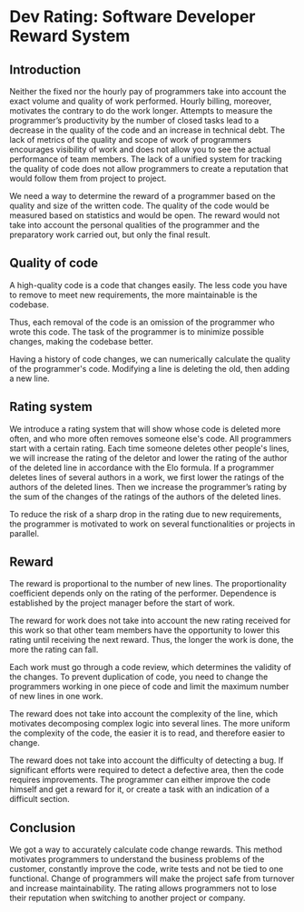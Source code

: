 # Dev Rating: Software Developer Reward System

## Introduction

Neither the fixed nor the hourly pay of programmers take into account the exact 
volume and quality of work performed. Hourly billing, moreover, motivates the 
contrary to do the work longer. Attempts to measure the programmer’s 
productivity by the number of closed tasks lead to a decrease in the quality of 
the code and an increase in technical debt. The lack of metrics of the quality 
and scope of work of programmers encourages visibility of work and does not 
allow you to see the actual performance of team members. The lack of a unified 
system for tracking the quality of code does not allow programmers to create a 
reputation that would follow them from project to project.

We need a way to determine the reward of a programmer based on the quality and 
size of the written code. The quality of the code would be measured based on 
statistics and would be open. The reward would not take into account the 
personal qualities of the programmer and the preparatory work carried out, but 
only the final result.

## Quality of code

A high-quality code is a code that changes easily. The less code you have to 
remove to meet new requirements, the more maintainable is the codebase.

Thus, each removal of the code is an omission of the programmer who wrote this 
code. The task of the programmer is to minimize possible changes, making the 
codebase better.

Having a history of code changes, we can numerically calculate the quality of 
the programmer's code. Modifying a line is deleting the old, then adding a new 
line.

## Rating system

We introduce a rating system that will show whose code is deleted more often, 
and who more often removes someone else's code. All programmers start with a 
certain rating. Each time someone deletes other people's lines, we will increase 
the rating of the deletor and lower the rating of the author of the deleted line 
in accordance with the Elo formula. If a programmer deletes lines of several 
authors in a work, we first lower the ratings of the authors of the deleted 
lines. Then we increase the programmer’s rating by the sum of the changes of the 
ratings of the authors of the deleted lines.

To reduce the risk of a sharp drop in the rating due to new requirements, the 
programmer is motivated to work on several functionalities or projects in 
parallel.

## Reward

The reward is proportional to the number of new lines. The proportionality 
coefficient depends only on the rating of the performer. Dependence is 
established by the project manager before the start of work.

The reward for work does not take into account the new rating received for this 
work so that other team members have the opportunity to lower this rating until 
receiving the next reward. Thus, the longer the work is done, the more the 
rating can fall.

Each work must go through a code review, which determines the validity of the 
changes. To prevent duplication of code, you need to change the programmers 
working in one piece of code and limit the maximum number of new lines in one 
work.

The reward does not take into account the complexity of the line, which 
motivates decomposing complex logic into several lines. The more uniform the 
complexity of the code, the easier it is to read, and therefore easier to 
change.

The reward does not take into account the difficulty of detecting a bug. If 
significant efforts were required to detect a defective area, then the code 
requires improvements. The programmer can either improve the code himself and 
get a reward for it, or create a task with an indication of a difficult section.

## Conclusion

We got a way to accurately calculate code change rewards. This method motivates 
programmers to understand the business problems of the customer, constantly 
improve the code, write tests and not be tied to one functional. Change of 
programmers will make the project safe from turnover and increase 
maintainability. The rating allows programmers not to lose their reputation 
when switching to another project or company.
